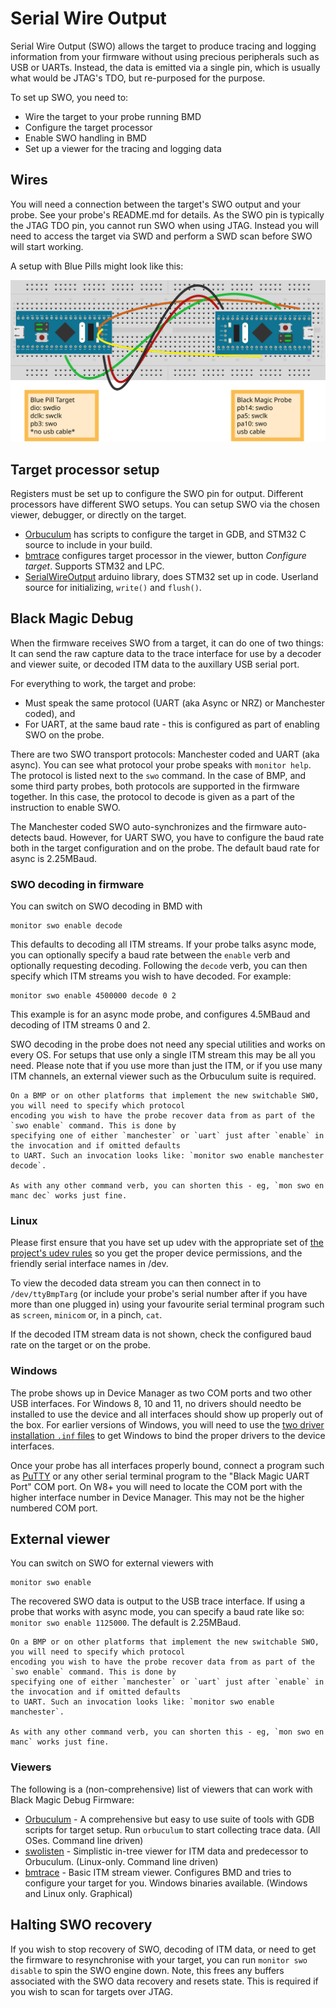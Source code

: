 # Serial Wire Output

Serial Wire Output (SWO) allows the target to produce tracing and logging information from your firmware
without using precious peripherals such as USB or UARTs. Instead, the data is emitted via a single pin,
which is usually what would be JTAG's TDO, but re-purposed for the purpose.

To set up SWO, you need to:

* Wire the target to your probe running BMD
* Configure the target processor
* Enable SWO handling in BMD
* Set up a viewer for the tracing and logging data

## Wires

You will need a connection between the target's SWO output and your probe. See your probe's README.md for details.
As the SWO pin is typically the JTAG TDO pin, you cannot run SWO when using JTAG. Instead you will need to access
the target via SWD and perform a SWD scan before SWO will start working.

A setup with Blue Pills might look like this:

![Back-to-backed Blue Pills](https://raw.githubusercontent.com/koendv/Connecting-Black-Magic-Probe-and-Blue-Pill/master/bmp_bp.svg)

## Target processor setup

Registers must be set up to configure the SWO pin for output. Different processors have different SWO setups.
You can setup SWO via the chosen viewer, debugger, or directly on the target.

* [Orbuculum](https://github.com/orbcode/orbuculum) has scripts to configure the target in GDB, and STM32 C source to include in your build.
* [bmtrace](https://github.com/compuphase/Black-Magic-Probe-Book) configures target processor in the viewer, button *Configure target*. Supports STM32 and LPC.
* [SerialWireOutput](https://github.com/koendv/SerialWireOutput) arduino library, does STM32 set up in code. Userland source for initializing, `write()` and `flush()`.

## Black Magic Debug

When the firmware receives SWO from a target, it can do one of two things: It can send the raw capture data to the
trace interface for use by a decoder and viewer suite, or decoded ITM data to the auxillary USB serial port.

For everything to work, the target and probe:

* Must speak the same protocol (UART (aka Async or NRZ) or Manchester coded), and
* For UART, at the same baud rate - this is configured as part of enabling SWO on the probe.

There are two SWO transport protocols: Manchester coded and UART (aka async). You can see what protocol your probe
speaks with `monitor help`. The protocol is listed next to the `swo` command. In the case of BMP, and some
third party probes, both protocols are supported in the firmware together. In this case, the protocol to decode
is given as a part of the instruction to enable SWO.

The Manchester coded SWO auto-synchronizes and the firmware auto-detects baud. However, for UART SWO, you have to
configure the baud rate both in the target configuration and on the probe. The default baud rate for async is 2.25MBaud.

### SWO decoding in firmware

You can switch on SWO decoding in BMD with

```gdb
monitor swo enable decode
```

This defaults to decoding all ITM streams. If your probe talks async mode, you can optionally specify a baud rate
between the `enable` verb and optionally requesting decoding. Following the `decode` verb, you can then specify
which ITM streams you wish to have decoded. For example:

```gdb
monitor swo enable 4500000 decode 0 2
```

This example is for an async mode probe, and configures 4.5MBaud and decoding of ITM streams 0 and 2.

SWO decoding in the probe does not need any special utilities and works on every OS. For setups that use only a
single ITM stream this may be all you need. Please note that if you use more than just the ITM, or if you use many
ITM channels, an external viewer such as the Orbuculum suite is required.

```{note}
On a BMP or on other platforms that implement the new switchable SWO, you will need to specify which protocol
encoding you wish to have the probe recover data from as part of the `swo enable` command. This is done by
specifying one of either `manchester` or `uart` just after `enable` in the invocation and if omitted defaults
to UART. Such an invocation looks like: `monitor swo enable manchester decode`.

As with any other command verb, you can shorten this - eg, `mon swo en manc dec` works just fine.
```

### Linux

Please first ensure that you have set up udev with the appropriate set of
[the project's udev rules](https://github.com/blackmagic-debug/blackmagic/tree/main/driver) so you get the proper
device permissions, and the friendly serial interface names in /dev.

To view the decoded data stream you can then connect in to `/dev/ttyBmpTarg` (or include your probe's serial number
after if you have more than one plugged in) using your favourite serial terminal program such as `screen`, `minicom`
or, in a pinch, `cat`.

If the decoded ITM stream data is not shown, check the configured baud rate on the target or on the probe.

### Windows

The probe shows up in Device Manager as two COM ports and two other USB interfaces. For Windows 8, 10 and 11, no
drivers should needto be installed to use the device and all interfaces should show up properly out of the box.
For earlier versions of Windows, you will need to use the
[two driver installation `.inf` files](https://github.com/blackmagic-debug/blackmagic/tree/main/driver) to get
Windows to bind the proper drivers to the device interfaces.

Once your probe has all interfaces properly bound, connect a program such as
[PuTTY](https://www.chiark.greenend.org.uk/~sgtatham/putty/latest.html) or any other serial terminal program to
the "Black Magic UART Port" COM port. On W8+ you will need to locate the COM port with the higher interface number
in Device Manager. This may not be the higher numbered COM port.

## External viewer

You can switch on SWO for external viewers with

```gdb
monitor swo enable
```

The recovered SWO data is output to the USB trace interface. If using a probe that works with async mode, you can
specify a baud rate like so: `monitor swo enable 1125000`. The default is 2.25MBaud.

```{note}
On a BMP or on other platforms that implement the new switchable SWO, you will need to specify which protocol
encoding you wish to have the probe recover data from as part of the `swo enable` command. This is done by
specifying one of either `manchester` or `uart` just after `enable` in the invocation and if omitted defaults
to UART. Such an invocation looks like: `monitor swo enable manchester`.

As with any other command verb, you can shorten this - eg, `mon swo en manc` works just fine.
```

### Viewers

The following is a (non-comprehensive) list of viewers that can work with Black Magic Debug Firmware:

* [Orbuculum](https://github.com/orbcode/orbuculum) - A comprehensive but easy to use suite of tools with GDB
scripts for target setup. Run `orbuculum` to start collecting trace data. (All OSes. Command line driven)
* [swolisten](https://github.com/blackmagic-debug/blackmagic/blob/main/scripts/swolisten.c) - Simplistic in-tree viewer
for ITM data and predecessor to Orbuculum. (Linux-only. Command line driven)
* [bmtrace](https://github.com/compuphase/Black-Magic-Probe-Book) - Basic ITM stream viewer. Configures BMD and tries
to configure your target for you. Windows binaries available. (Windows and Linux only. Graphical)

## Halting SWO recovery

If you wish to stop recovery of SWO, decoding of ITM data, or need to get the firmware to resynchronise with your
target, you can run `monitor swo disable` to spin the SWO engine down. Note, this frees any buffers associated
with the SWO data recovery and resets state. This is required if you wish to scan for targets over JTAG.
